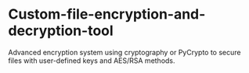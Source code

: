 # Custom-file-encryption-and-decryption-tool
Advanced encryption system using cryptography or PyCrypto to secure files with user-defined keys and AES/RSA methods.
